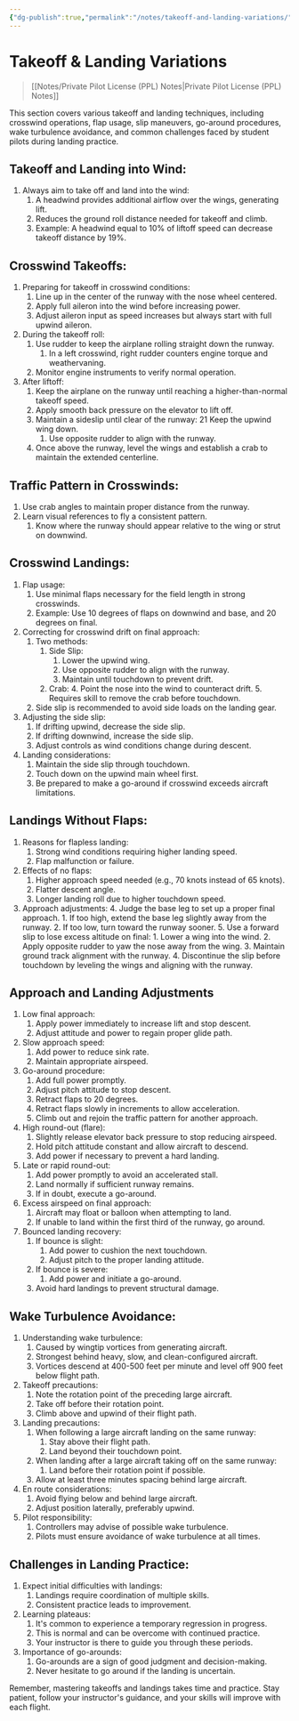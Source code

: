 ```yaml
---
{"dg-publish":true,"permalink":"/notes/takeoff-and-landing-variations/","title":"Takeoff & Landing Variations","tags":["aviation","classnotes"]}
---
```



# Takeoff & Landing Variations 
> [[Notes/Private Pilot License (PPL) Notes\|Private Pilot License (PPL) Notes]]

This section covers various takeoff and landing techniques, including crosswind operations, flap usage, slip maneuvers, go-around procedures, wake turbulence avoidance, and common challenges faced by student pilots during landing practice.

## Takeoff and Landing into Wind:

1. Always aim to take off and land into the wind:
    1. A headwind provides additional airflow over the wings, generating lift.
    2. Reduces the ground roll distance needed for takeoff and climb.
    3. Example: A headwind equal to 10% of liftoff speed can decrease takeoff distance by 19%.

## Crosswind Takeoffs:
1. Preparing for takeoff in crosswind conditions:
    1. Line up in the center of the runway with the nose wheel centered.
    2. Apply full aileron into the wind before increasing power.
    3. Adjust aileron input as speed increases but always start with full upwind aileron.
2. During the takeoff roll:
    1. Use rudder to keep the airplane rolling straight down the runway.
        1. In a left crosswind, right rudder counters engine torque and weathervaning.
    2. Monitor engine instruments to verify normal operation.
3. After liftoff:
    1. Keep the airplane on the runway until reaching a higher-than-normal takeoff speed.
    2. Apply smooth back pressure on the elevator to lift off.
    3. Maintain a sideslip until clear of the runway:
        21 Keep the upwind wing down.
        1. Use opposite rudder to align with the runway.
    4. Once above the runway, level the wings and establish a crab to maintain the extended centerline.

## Traffic Pattern in Crosswinds:
1. Use crab angles to maintain proper distance from the runway.
2. Learn visual references to fly a consistent pattern.
    1. Know where the runway should appear relative to the wing or strut on downwind.

## Crosswind Landings:
1. Flap usage:
    1. Use minimal flaps necessary for the field length in strong crosswinds.
    2. Example: Use 10 degrees of flaps on downwind and base, and 20 degrees on final.
2. Correcting for crosswind drift on final approach:
    1. Two methods:
        1. Side Slip:
            1. Lower the upwind wing.
            2. Use opposite rudder to align with the runway.
            3. Maintain until touchdown to prevent drift.
        2. Crab:
            4. Point the nose into the wind to counteract drift.
            5. Requires skill to remove the crab before touchdown.
    2. Side slip is recommended to avoid side loads on the landing gear.
3. Adjusting the side slip:
    1. If drifting upwind, decrease the side slip.
    2. If drifting downwind, increase the side slip.
    3. Adjust controls as wind conditions change during descent.
4. Landing considerations:
    1. Maintain the side slip through touchdown.
    2. Touch down on the upwind main wheel first.
    3. Be prepared to make a go-around if crosswind exceeds aircraft limitations.

## Landings Without Flaps:
1. Reasons for flapless landing:
    1. Strong wind conditions requiring higher landing speed.
    2. Flap malfunction or failure.
2. Effects of no flaps:
    1. Higher approach speed needed (e.g., 70 knots instead of 65 knots).
    2. Flatter descent angle.
    3. Longer landing roll due to higher touchdown speed.
3. Approach adjustments:
    4. Judge the base leg to set up a proper final approach.
        1. If too high, extend the base leg slightly away from the runway.
        2. If too low, turn toward the runway sooner.
    5. Use a forward slip to lose excess altitude on final:
        1. Lower a wing into the wind.
        2. Apply opposite rudder to yaw the nose away from the wing.
        3. Maintain ground track alignment with the runway.
        4. Discontinue the slip before touchdown by leveling the wings and aligning with the runway.

## Approach and Landing Adjustments
1. Low final approach:
    1. Apply power immediately to increase lift and stop descent.
    2. Adjust attitude and power to regain proper glide path.
2. Slow approach speed:
    1. Add power to reduce sink rate.
    2. Maintain appropriate airspeed.
3. Go-around procedure:
    1. Add full power promptly.
    2. Adjust pitch attitude to stop descent.
    3. Retract flaps to 20 degrees.
    4. Retract flaps slowly in increments to allow acceleration.
    5. Climb out and rejoin the traffic pattern for another approach.
4. High round-out (flare):
    1. Slightly release elevator back pressure to stop reducing airspeed.
    2. Hold pitch attitude constant and allow aircraft to descend.
    3. Add power if necessary to prevent a hard landing.
5. Late or rapid round-out:
    1. Add power promptly to avoid an accelerated stall.
    2. Land normally if sufficient runway remains.
    3. If in doubt, execute a go-around.
6. Excess airspeed on final approach:
    1. Aircraft may float or balloon when attempting to land.
    2. If unable to land within the first third of the runway, go around.
7. Bounced landing recovery:
    1. If bounce is slight:
        1. Add power to cushion the next touchdown.
        2. Adjust pitch to the proper landing attitude.
    2. If bounce is severe:
        1. Add power and initiate a go-around.
    3. Avoid hard landings to prevent structural damage.

## Wake Turbulence Avoidance:

1. Understanding wake turbulence:
    1. Caused by wingtip vortices from generating aircraft.
    2. Strongest behind heavy, slow, and clean-configured aircraft.
    3. Vortices descend at 400-500 feet per minute and level off 900 feet below flight path.
2. Takeoff precautions:
    1. Note the rotation point of the preceding large aircraft.
    2. Take off before their rotation point.
    3. Climb above and upwind of their flight path.
3. Landing precautions:
    1. When following a large aircraft landing on the same runway:
        1. Stay above their flight path.
        2. Land beyond their touchdown point.
    2. When landing after a large aircraft taking off on the same runway:
        1. Land before their rotation point if possible.
    3. Allow at least three minutes spacing behind large aircraft.
4. En route considerations:
    1. Avoid flying below and behind large aircraft.
    2. Adjust position laterally, preferably upwind.
5. Pilot responsibility:
    1. Controllers may advise of possible wake turbulence.
    2. Pilots must ensure avoidance of wake turbulence at all times.

## Challenges in Landing Practice:

1. Expect initial difficulties with landings:
    1. Landings require coordination of multiple skills.
    2. Consistent practice leads to improvement.
2. Learning plateaus:
    1. It's common to experience a temporary regression in progress.
    2. This is normal and can be overcome with continued practice.
    3. Your instructor is there to guide you through these periods.
3. Importance of go-arounds:
    1. Go-arounds are a sign of good judgment and decision-making.
    2. Never hesitate to go around if the landing is uncertain.

Remember, mastering takeoffs and landings takes time and practice. Stay patient, follow your instructor's guidance, and your skills will improve with each flight.